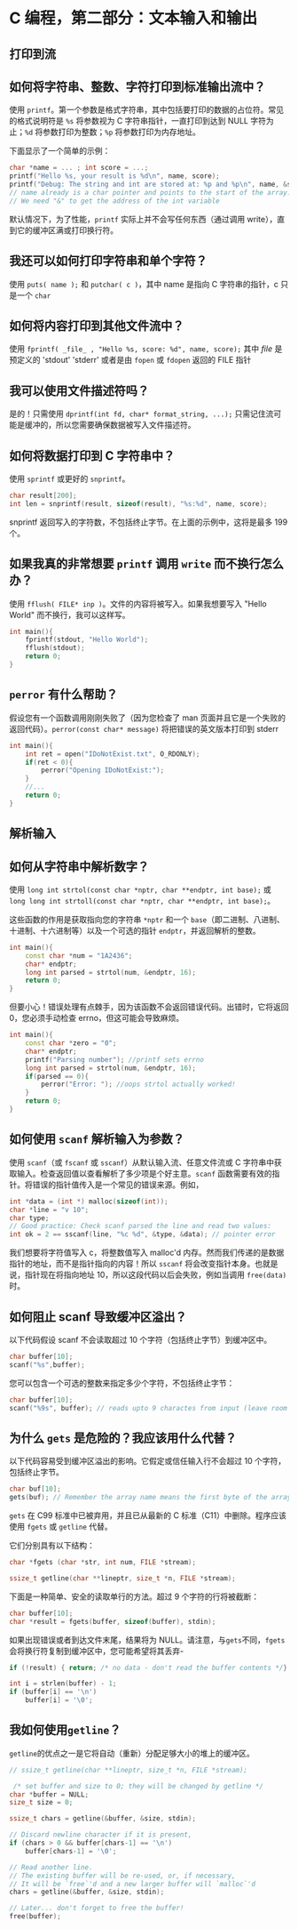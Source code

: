 # C 编程，第二部分：文本输入和输出

## 打印到流

## 如何将字符串、整数、字符打印到标准输出流中？

使用 `printf`。第一个参数是格式字符串，其中包括要打印的数据的占位符。常见的格式说明符是 `%s` 将参数视为 C 字符串指针，一直打印到达到 NULL 字符为止；`%d` 将参数打印为整数；`%p` 将参数打印为内存地址。

下面显示了一个简单的示例：

```cpp
char *name = ... ; int score = ...;
printf("Hello %s, your result is %d\n", name, score);
printf("Debug: The string and int are stored at: %p and %p\n", name, &score );
// name already is a char pointer and points to the start of the array. 
// We need "&" to get the address of the int variable
```

默认情况下，为了性能，`printf` 实际上并不会写任何东西（通过调用 write），直到它的缓冲区满或打印换行符。

## 我还可以如何打印字符串和单个字符？

使用 `puts( name );` 和 `putchar( c )`，其中 name 是指向 C 字符串的指针，c 只是一个 `char`

## 如何将内容打印到其他文件流中？

使用 `fprintf( _file_ , "Hello %s, score: %d", name, score);` 其中 _file_ 是预定义的 'stdout' 'stderr' 或者是由 `fopen` 或 `fdopen` 返回的 FILE 指针

## 我可以使用文件描述符吗？

是的！只需使用 `dprintf(int fd, char* format_string, ...);` 只需记住流可能是缓冲的，所以您需要确保数据被写入文件描述符。

## 如何将数据打印到 C 字符串中？

使用 `sprintf` 或更好的 `snprintf`。

```cpp
char result[200];
int len = snprintf(result, sizeof(result), "%s:%d", name, score);
```

snprintf 返回写入的字符数，不包括终止字节。在上面的示例中，这将是最多 199 个。

## 如果我真的非常想要 `printf` 调用 `write` 而不换行怎么办？

使用 `fflush( FILE* inp )`。文件的内容将被写入。如果我想要写入 "Hello World" 而不换行，我可以这样写。

```cpp
int main(){
    fprintf(stdout, "Hello World");
    fflush(stdout);
    return 0;
}
```

## `perror` 有什么帮助？

假设您有一个函数调用刚刚失败了（因为您检查了 man 页面并且它是一个失败的返回代码）。`perror(const char* message)` 将把错误的英文版本打印到 stderr

```cpp
int main(){
    int ret = open("IDoNotExist.txt", O_RDONLY);
    if(ret < 0){
        perror("Opening IDoNotExist:");
    }
    //...
    return 0;
}
```

## 解析输入

## 如何从字符串中解析数字？

使用 `long int strtol(const char *nptr, char **endptr, int base);` 或 `long long int strtoll(const char *nptr, char **endptr, int base);`。

这些函数的作用是获取指向您的字符串 `*nptr` 和一个 `base`（即二进制、八进制、十进制、十六进制等）以及一个可选的指针 `endptr`，并返回解析的整数。

```cpp
int main(){
    const char *num = "1A2436";
    char* endptr;
    long int parsed = strtol(num, &endptr, 16);
    return 0;
}
```

但要小心！错误处理有点棘手，因为该函数不会返回错误代码。出错时，它将返回 0，您必须手动检查 errno，但这可能会导致麻烦。

```cpp
int main(){
    const char *zero = "0";
    char* endptr;
    printf("Parsing number"); //printf sets errno
    long int parsed = strtol(num, &endptr, 16);
    if(parsed == 0){
        perror("Error: "); //oops strtol actually worked!
    }
    return 0;
}
```

## 如何使用 `scanf` 解析输入为参数？

使用 `scanf`（或 `fscanf` 或 `sscanf`）从默认输入流、任意文件流或 C 字符串中获取输入。检查返回值以查看解析了多少项是个好主意。`scanf` 函数需要有效的指针。将错误的指针值传入是一个常见的错误来源。例如，

```cpp
int *data = (int *) malloc(sizeof(int));
char *line = "v 10";
char type;
// Good practice: Check scanf parsed the line and read two values:
int ok = 2 == sscanf(line, "%c %d", &type, &data); // pointer error
```

我们想要将字符值写入 c，将整数值写入 malloc'd 内存。然而我们传递的是数据指针的地址，而不是指针指向的内容！所以 `sscanf` 将会改变指针本身。也就是说，指针现在将指向地址 10，所以这段代码以后会失败，例如当调用 `free(data)` 时。

## 如何阻止 scanf 导致缓冲区溢出？

以下代码假设 scanf 不会读取超过 10 个字符（包括终止字节）到缓冲区中。

```cpp
char buffer[10];
scanf("%s",buffer);
```

您可以包含一个可选的整数来指定多少个字符，不包括终止字节：

```cpp
char buffer[10];
scanf("%9s", buffer); // reads upto 9 charactes from input (leave room for the 10th byte to be the terminating byte)
```

## 为什么 `gets` 是危险的？我应该用什么代替？

以下代码容易受到缓冲区溢出的影响。它假定或信任输入行不会超过 10 个字符，包括终止字节。

```cpp
char buf[10];
gets(buf); // Remember the array name means the first byte of the array
```

`gets` 在 C99 标准中已被弃用，并且已从最新的 C 标准（C11）中删除。程序应该使用 `fgets` 或 `getline` 代替。

它们分别具有以下结构：

```cpp
char *fgets (char *str, int num, FILE *stream); 

ssize_t getline(char **lineptr, size_t *n, FILE *stream);
```

下面是一种简单、安全的读取单行的方法。超过 9 个字符的行将被截断：

```cpp
char buffer[10];
char *result = fgets(buffer, sizeof(buffer), stdin);
```

如果出现错误或者到达文件末尾，结果将为 NULL。请注意，与`gets`不同，`fgets`会将换行符复制到缓冲区中，您可能希望将其丢弃-

```cpp
if (!result) { return; /* no data - don't read the buffer contents */}

int i = strlen(buffer) - 1;
if (buffer[i] == '\n') 
    buffer[i] = '\0';
```

## 我如何使用`getline`？

`getline`的优点之一是它将自动（重新）分配足够大小的堆上的缓冲区。

```cpp
// ssize_t getline(char **lineptr, size_t *n, FILE *stream);

 /* set buffer and size to 0; they will be changed by getline */
char *buffer = NULL;
size_t size = 0;

ssize_t chars = getline(&buffer, &size, stdin);

// Discard newline character if it is present,
if (chars > 0 && buffer[chars-1] == '\n') 
    buffer[chars-1] = '\0';

// Read another line.
// The existing buffer will be re-used, or, if necessary,
// It will be `free`'d and a new larger buffer will `malloc`'d
chars = getline(&buffer, &size, stdin);

// Later... don't forget to free the buffer!
free(buffer);
```


